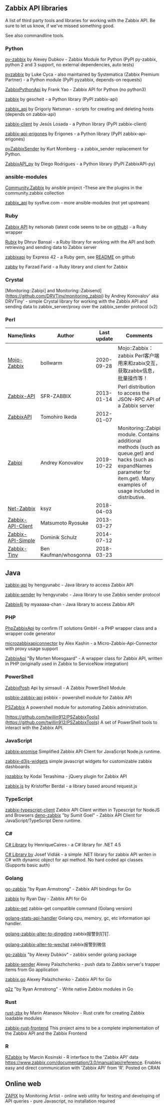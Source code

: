 ## Zabbix API libraries

A list of third party tools and libraries for working with the Zabbix API. Be sure to let us know, if we've missed something good.

See also commandline tools.

### Python

[py-zabbix](https://github.com/adubkov/py-zabbix) by Alexey Dubkov - Zabbix Module for Python (PyPI py-zabbix, python 2 and 3 support, no external dependencies, auto tests)

[pyzabbix](https://github.com/lukecyca/pyzabbix) by Luke Cyca - also maintained by Systematica (Zabbix Premium Partner) - a Python module (PyPI pyzabbix, depends-on requests)

[ZabbixPythonApi](https://github.com/baniuyao/ZabbixPythonApi) by Frank Yao - Zabbix API for Python (no python3)

[zabbix](https://github.com/gescheit/scripts/tree/master/zabbix) by gescheit - a Python library (PyPI zabbix-api)

[zabbix_api](https://github.com/gnetsman/zabbix_api) by Grigoriy Netsman - scripts for creating and deleting hosts (depends on zabbix-api)

[zabbix-client](https://github.com/jesuslosada/zabbix-client) by Jesús Losada - a Python library (PyPI zabbix-client)

[zabbix-api-erigones](https://github.com/erigones/zabbix-api) by Erigones - a Python library (PyPI zabbix-api-erigones)

[pyZabbixSender](https://github.com/kmomberg/pyZabbixSender) by Kurt Momberg - a zabbix_sender replacement for Python.

[ZabbixAPI_py](https://github.com/diegodrf/ZabbixAPI_py) by Diego Rodrigues - a Python library (PyPI ZabbixAPI-py)

### ansible-modules

[Community.Zabbix](https://docs.ansible.com/ansible/latest/collections/community/zabbix/index.html) by ansible project -These are the plugins in the community.zabbix collection

[zabbix_api](https://github.com/sysfivecom/zabbix_api) by sysfive.com - more ansible-modules (not yet upstream)

### Ruby

[Zabbix API](http://trac.red-tux.net/wiki/zbx_api) by nelsonab (latest code seems to be on [github](https://github.com/red-tux/zbxapi/)) - a Ruby wrapper

[Rubix](https://github.com/dhruvbansal/rubix) by Dhruv Bansal - a Ruby library for working with the API and both retrieving and sending data to Zabbix server

[zabbixapi](http://rubygems.org/gems/zabbixapi) by Express 42 - a Ruby gem, see [README](https://github.com/express42/zabbixapi) on github

[zabby](https://github.com/Pragmatic-Source/zabby) by Farzad Farid - a Ruby library and client for Zabbix

### Crystal

[Monitoring::Zabipi] and Monitoring::Zabisend](https://github.com/DRVTiny/monitoring_zabipi) by Andrey Konovalov' aka DRVTiny' - simple Crystal library for working with the Zabbix API and sending data to zabbix_server/proxy over the zabbix_sender protocol (v2)

### Perl


|Name/links	|Author|	Last update	|Comments|
|---------------|--------------|-----------------|-----------------------------------|
|[Mojo-Zabbix](https://github.com/bollwarm/Mojo-Zabbix)| bollwarm |2020-09-28|Mojo::Zabbix：zabbix Perl客户端用来和zabix交互，获取zabbx信息，批量操作等！ |
|[Zabbix-API](https://github.com/mikeda/ZabbixAPI)|SFR-ZABBIX|2013-01-14|	Perl distribution to access the JSON-RPC API of a Zabbix server|
|[ZabbixAPI](https://github.com/mikeda/ZabbixAPI)|Tomohiro Ikeda|2012-01-07|	
|[Zabipi](https://github.com/DRVTiny/Zabipi)|Andrey Konovalov|2019-10-22|Monitoring::Zabipi module. Contains additional methods (such as queue.get) and hacks (such as expandNames parameter for item.get). Many examples of usage included in distributive.|
|[Net-Zabbix](https://github.com/ksyz/Net-Zabbix)|ksyz|2018-04-03||	
|[Zabbix-API-Client](https://github.com/matsumotory/Zabbix-API-Client)|Matsumoto Ryosuke|2013-03-27||	
|[Zabbix-API-Simple](https://github.com/dominikschulz/Zabbix-API-Simple)|Dominik Schulz|2014-07-12||	
|[Zabbix-Tiny](https://github.com/whosgonna/Zabbix-Tiny.pm)|Ben Kaufman/whosgonna|2018-03-23||	

## Java

[zabbix-api](https://github.com/hengyunabc/zabbix-api) by hengyunabc - Java library to access Zabbix API

[zabbix-sender](https://github.com/hengyunabc/zabbix-sender) by hengyunabc - Java library to use Zabbix sender protocol

[Zabbix4j](https://github.com/myaaaaa-chan/Zabbix4j) by myaaaaa-chan - Java library to access Zabbix API

### PHP

[PhpZabbixApi](https://github.com/confirm/PhpZabbixApi/) by confirm IT solutions GmbH - a PHP wrapper class and a wrapper code generator

[microzabbixapiconnector](https://github.com/lundgrenalex/microzabbixapiconnector) by Alex Kashin - a Micro-Zabbix-Api-Connector with proxy usage support

[ZabbixApi](https://github.com/moestv2dk/zabbixApi) "By Morten Moesgaard" - A wrapper class for Zabbix API, written in PHP (originally used in Zabbix to ServiceNow integration)

### PowerShell

[ZabbixPosh](https://github.com/simnyc/zabbixPoshAPI) Api by simsaull - A Zabbix PowerShell Module

[psbbix-zabbix-api](https://github.com/yubu/psbbix-zabbix-api) psbbix   - powershell module for Zabbix API

[PSZabbix](https://github.com/marcanpilami/PSZabbix) A powershell module for automating Zabbix administration.

[https://github.com/twillin912/PSZabbixTools](https://github.com/twillin912/PSZabbixTools) A set of PowerShell tools to interact with the Zabbix API. 

### JavaScript

[zabbix-promise](https://github.com/sumitgoelpw/zabbix-promise) Simplified Zabbix API Client for JavaScript Node.js runtime. 

[zabbix-d3js-widgets](https://github.com/hgruber/zabbix-d3js-widgets) simple javascript widgets for customizable zabbix dashboards 

[jqzabbix](https://github.com/kodai/jqzabbix) by Kodai Terashima - jQuery plugin for Zabbix API

[zabbix.js](https://github.com/pawmint/zabbix.js) by Kristoffer Berdal - a library based around request.js

### TypeScript

[zabbix-typescript-client](https://github.com/aluisiora/zabbix-typescript-client) Zabbix API Client written in Typescript for NodeJS and Browsers 
[deno-zabbix](https://github.com/sumitgoelpw/deno-zabbix) "by Sumit Goel" - Zabbix API Client for JavaScript/TypeScript Deno runtime.

### C#

[C# Library](https://github.com/HenriqueCaires/ZabbixApi) by HenriqueCaires - a C# library for .NET 4.5

[C# Library by](https://github.com/Vidlec/Zabbix.NET) Josef Vidlák - a simple .NET library for zabbix API writen in C# with dynamic object for api method. No hard coded api classes (Supports basic auth)

### Golang

[go-zabbix](https://github.com/cavaliercoder/go-zabbix) "by Ryan Armstrong" - Zabbix API bindings for Go

[zabbix](https://github.com/rday/zabbix) by Ryan Day - Zabbix API for Go

[zabbix-get](https://github.com/fujiwara/go-zabbix-get) zabbix-get compatible command (Golang version)

[golang-stats-api-handler](https://github.com/fukata/golang-stats-api-handler) Golang cpu, memory, gc, etc information api handler. 

[golang-zabbix-alter-to-dingding](https://github.com/internelp/golang-zabbix-alter-to-dingding) zabbix报警到钉钉.

[golang-zabbix-alter-to-wechat](https://github.com/internelp/golang-zabbix-alter-to-wechat) zabbix报警到微信 

[go-zabbix](https://github.com/adubkov/go-zabbix) "by Alexey Dubkov" - zabbix sender golang package 

[zabbix-sender](https://github.com/AlekSi/zabbix-sender/) Alexey Palazhchenko - push data to Zabbix server's trapper items from Go application

[zabbix.go](https://github.com/AlekSi/zabbix) Alexey Palazhchenko - Zabbix API for Go

[g2z](https://github.com/cavaliercoder/g2z) "by Ryan Armstrong" - Write native Zabbix modules in Go

### Rust

[rust-zbx](https://github.com/dnaeon/rust-zbx) by Marin Atanasov Nikolov - Rust crate for creating Zabbix loadable modules

[zabbix-rust-frontend](https://github.com/gcavalcante8808/zabbix-rust-frontend) This project aims to be a complete implementation of the Zabbix API and the Zabbix Frontend

### R

[RZabbix](https://github.com/MarcinKosinski/RZabbix) by Marcin Kosinski - R interface to the 'Zabbix API' data <https://www.zabbix.com/documentation/3.0/manual/api/reference>. Enables easy and direct communication with 'Zabbix API' from 'R'. Posted on CRAN

## Online web

[ZAPIX](http://monitoringartist.github.io/zapix/) by Monitoring Artist - online web utility for testing and developing of API queries - pure Javascript, no installation required

